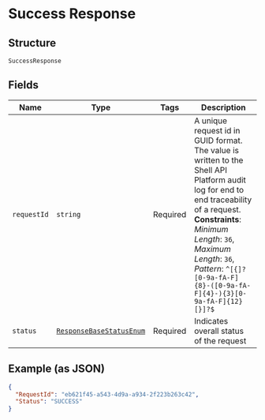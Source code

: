 
# Success Response

## Structure

`SuccessResponse`

## Fields

| Name | Type | Tags | Description |
|  --- | --- | --- | --- |
| `requestId` | `string` | Required | A unique request id in GUID format. The value is written to the Shell API Platform audit log for end to end traceability of a request.<br>**Constraints**: *Minimum Length*: `36`, *Maximum Length*: `36`, *Pattern*: `^[{]?[0-9a-fA-F]{8}-([0-9a-fA-F]{4}-){3}[0-9a-fA-F]{12}[}]?$` |
| `status` | [`ResponseBaseStatusEnum`](../../doc/models/response-base-status-enum.md) | Required | Indicates overall status of the request |

## Example (as JSON)

```json
{
  "RequestId": "eb621f45-a543-4d9a-a934-2f223b263c42",
  "Status": "SUCCESS"
}
```

